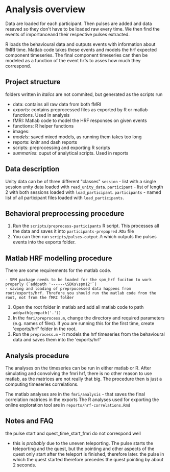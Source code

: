 # Analysis overview

Data are loaded for each participant. Then pulses are added and data resaved so they don't have to be loaded raw every time. We then find the events of importanceand their respective pulses extracted. 

R loads the behavioural data and outputs events with information about fMRI time. Matlab code takes these events and models the hrf expected component timeseries. The final component timeseries can then be modeled as a function of the event hrfs to asses how much they correspond.

## Project structure
folders written in *italics* are not commited, but generated as the scripts run

- data: contains all raw data from both fMRI 
- *exports*: contains preprocessed files as exported by R or matlab functions. Used in analysis
- fMRI: Matlab code to model the HRF responses on given events
- functions: R helper functions
- images: 
- *models*: saved mixed models, as running them takes too long
- reports: knitr and dash reports 
- scripts: preprocessing and exporting R scripts
- *summaries*: ouput of analytical scripts. Used in reports

## Data description

Unity data can be of three different "classes"
`session` - list with a single session unity data loaded with `read_unity_data`.
`participant` - list of length 2 with both sessions loaded with `load_participant`.
`participants` - named list of all participant files loaded with `load_participants`.

## Behavioral preprocessing procedure
1. Run the `scripts/preprocess-participants` R script. This processes all the data and saves it into `participants-prepapred.RDa` file
2. You can then run `scripts/pulses-output.R` which outputs the pulses events into the exports folder.

## Matlab HRF modelling procedure
There are some requirements for the matlab code. 

    - SPM package needs to be loaded for the spm_hrf fuciton to work properly (`addpath '------\SDKs\spm12'`)
    - saving and loading of preprpocessed data happens from root/exports/hrf. Threfore you should run the matlab code from the root, not from the fMRI folder
    
1. Open the root folder in matlab and add all matlab code to path `addpath(genpath('.'))`
2. In the `fmri/preprocess.m`, change the directory and required parameters (e.g. names of files). If you are running this for the first time, create 'exports/hrf' folder in the root.
3. Run the `preprocess.m` - it models the hrf timeseries from the behavioural data and saves them into the 'exports/hrf'

## Analysis procedure
The analyses on the timeseries can be run in either matlab or R. After simulating and convolving the fmri hrf, there is no other reason to use matlab, as the matrices are not really that big. The procedure then is just a computing timeseries correlations.

The matlab analyses are in the `fmri/analysis` - that saves the final correlation matrices in the exports
The R analyses used for exporting the online exploration tool are in `reports/hrf-correlations.Rmd`



## Notes and FAQ

the pulse start and quest_time_start_fmri do not correspond well
- this is *probably* due to the uneven teleporting. The pulse starts the teleporting and the quest, but the pointing and other aspects of the quest only start after the teleport is finished, therefore later. the pulse in which the quest started therefore precedes the quest pointing by about 2 seconds.
